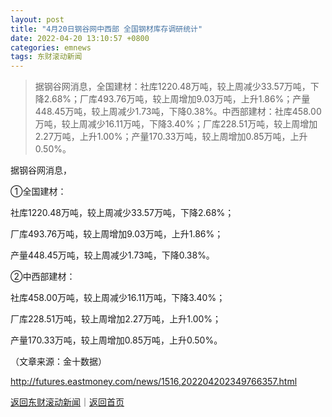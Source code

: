 ```yaml
---
layout: post
title: "4月20日钢谷网中西部 全国钢材库存调研统计"
date: 2022-04-20 13:10:57 +0800
categories: emnews
tags: 东财滚动新闻
---
```

> 据钢谷网消息，全国建材：社库1220.48万吨，较上周减少33.57万吨，下降2.68%；厂库493.76万吨，较上周增加9.03万吨，上升1.86%；产量448.45万吨，较上周减少1.73吨，下降0.38%。中西部建材：社库458.00万吨，较上周减少16.11万吨，下降3.40%；厂库228.51万吨，较上周增加2.27万吨，上升1.00%；产量170.33万吨，较上周增加0.85万吨，上升0.50%。

<p>据钢谷网消息，</p><p>①全国建材：</p><p>社库1220.48万吨，较上周减少33.57万吨，下降2.68%；</p><p>厂库493.76万吨，较上周增加9.03万吨，上升1.86%；</p><p>产量448.45万吨，较上周减少1.73吨，下降0.38%。</p><p>②中西部建材：</p><p>社库458.00万吨，较上周减少16.11万吨，下降3.40%；</p><p>厂库228.51万吨，较上周增加2.27万吨，上升1.00%；</p><p>产量170.33万吨，较上周增加0.85万吨，上升0.50%。</p><p></p><p class="em_media">（文章来源：金十数据）</p>

<http://futures.eastmoney.com/news/1516,202204202349766357.html>

[返回东财滚动新闻](//finews.withounder.com/emnews/)｜[返回首页](//finews.withounder.com/)